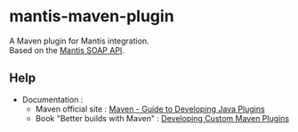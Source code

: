 mantis-maven-plugin
===================

A Maven plugin for Mantis integration.  
Based on the [Mantis SOAP API](http://www.mantisbt.org/wiki/doku.php/mantisbt:faq#does_mantisbt_provide_a_webservice_interface).


Help
----

* Documentation :
    * Maven official site : [Maven - Guide to Developing Java Plugins](http://maven.apache.org/guides/plugin/guide-java-plugin-development.html)
    * Book "Better builds with Maven" : [Developing Custom Maven Plugins](http://www.maestrodev.com/better-builds-with-maven/developing-custom-maven-plugins/)

